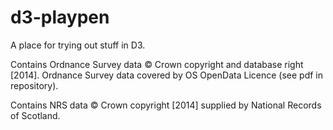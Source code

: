 # d3-playpen

A place for trying out stuff in D3.

Contains Ordnance Survey data © Crown copyright and database right [2014]. Ordnance Survey data
covered by OS OpenData Licence (see pdf in repository).

Contains NRS data © Crown copyright [2014] supplied by National Records of Scotland.
